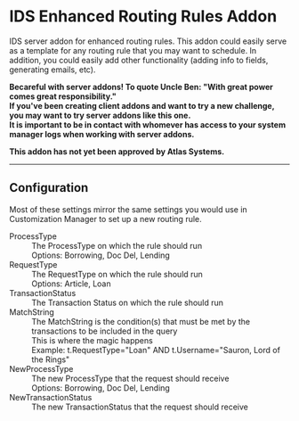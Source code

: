 IDS Enhanced Routing Rules Addon
================================

IDS server addon for enhanced routing rules.  This addon could easily serve as a template for any routing rule that you may want to schedule.  In addition, you could easily add other functionality (adding info to fields, generating emails, etc).

**Becareful with server addons!  To quote Uncle Ben:  "With great power comes great responsibility."  
If you've been creating client addons and want to try a new challenge, you may want to try server addons like this one.  
It is important to be in contact with whomever has access to your system manager logs when working with server addons.**

**This addon has not yet been approved by Atlas Systems.**

-------------
Configuration
-------------

Most of these settings mirror the same settings you would use in Customization Manager to set up a new routing rule.
<dl>
	<dt>ProcessType</dt>
		<dd>The ProcessType on which the rule should run</dd>
		<dd>Options: Borrowing, Doc Del, Lending</dd>
	<dt>RequestType</dt>
		<dd>The RequestType on which the rule should run</dd>
		<dd>Options: Article, Loan</dd>
	<dt>TransactionStatus</dt>
		<dd>The Transaction Status on which the rule should run</dd>
	<dt>MatchString</dt>
		<dd>The MatchString is the condition(s) that must be met by the transactions to be included in the query</dd>
		<dd>This is where the magic happens</dd>
		<dd>Example: t.RequestType="Loan" AND t.Username="Sauron, Lord of the Rings"</dd>
	<dt>NewProcessType</dt>
		<dd>The new ProcessType that the request should receive</dd>
		<dd>Options: Borrowing, Doc Del, Lending</dd>
	<dt>NewTransactionStatus</dt>
		<dd>The new TransactionStatus that the request should receive</dd>
</dl>